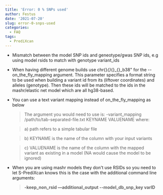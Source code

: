 ```yaml
---
title: 'Error: 0 % SNPs used'
author: Festus
date: '2021-07-20'
slug: error-0-snps-used
categories:
  - FAQ
tags:
  - PrediXcan
---
```


- Mismatch between the model SNP ids and geneotype/gwas SNP ids, e.g using model rsids to match with genotype variant_ids
- When having different genome builds use chr{}*{}*{}_{}_b38" for the --on_the_fly_mapping argument. This parameter specifies a format string to be used when building a variant id from its (liftover coordinates) and alleles (genotype). Then these ids will be matched to the ids in the mashr/elastic net model which are all hg38-based.
- You can use a text variant mapping instead of on_the_fly_mapping as below

    > The argument you would need to use is: -variant_mapping /path/to/tab-separated-file.txt KEYNAME VALUENAME where:

    > a) path refers to a simple tabular file

    > b) KEYNAME is the name of the column with your input variants

    > c) VALUENAME is the name of the column with the mapped variant as existing in a model (NA would cause the model to be ignored)

- When you are using mashr models they don't use RSIDs so you need to let S-PrediXcan
 knows this is the case with the additional command line arguments:

    > **-keep_non_rsid —additional_output --model_db_snp_key varID**